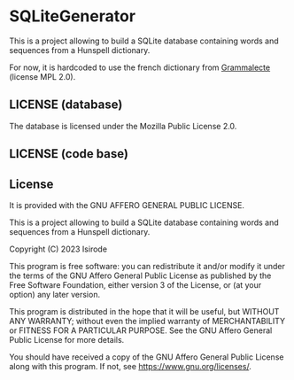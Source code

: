# SQLiteGenerator

This is a project allowing to build a SQLite database containing words and sequences from a Hunspell dictionary.

For now, it is hardcoded to use the french dictionary from [Grammalecte](https://grammalecte.net/) (license MPL 2.0).

## LICENSE (database)

The database is licensed under the Mozilla Public License 2.0.

## LICENSE (code base)

## License

It is provided with the GNU AFFERO GENERAL PUBLIC LICENSE.

This is a project allowing to build a SQLite database containing words and sequences from a Hunspell dictionary.

Copyright (C) 2023  Isirode

This program is free software: you can redistribute it and/or modify
it under the terms of the GNU Affero General Public License as
published by the Free Software Foundation, either version 3 of the
License, or (at your option) any later version.

This program is distributed in the hope that it will be useful,
but WITHOUT ANY WARRANTY; without even the implied warranty of
MERCHANTABILITY or FITNESS FOR A PARTICULAR PURPOSE.  See the
GNU Affero General Public License for more details.

You should have received a copy of the GNU Affero General Public License
along with this program.  If not, see <https://www.gnu.org/licenses/>.

